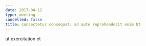 ```yaml
---
date: 2017-04-12
type: meeting
cancelled: false
title: consectetur consequat. ad aute reprehenderit enim Ut
---
```

ut exercitation et